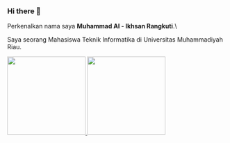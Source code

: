 ### Hi there 👋

Perkenalkan nama saya **Muhammad Al - Ikhsan Rangkuti**.\

Saya seorang Mahasiswa Teknik Informatika di Universitas Muhammadiyah Riau.

<p align="left">
<a href="https://github.com/ikhsanrangkuti">
  <img height="180em" src="https://github-readme-stats-eight-theta.vercel.app/api?username=dimasmds&show_icons=true&theme=algolia&include_all_commits=true&count_private=true"/>
  <img height="180em" src="https://github-readme-stats-eight-theta.vercel.app/api/top-langs/?username=dimasmds&layout=compact&langs_count=8&theme=algolia"/>
</a>
</p>
